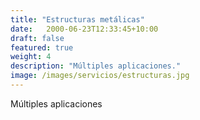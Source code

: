 ```yaml
---
title: "Estructuras metálicas"
date:   2000-06-23T12:33:45+10:00
draft: false
featured: true
weight: 4
description: "Múltiples aplicaciones."
image: /images/servicios/estructuras.jpg
---
```


Múltiples aplicaciones


